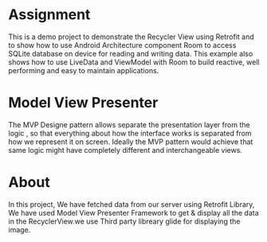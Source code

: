 # Assignment
This is a demo project to demonstrate the Recycler View  using Retrofit and to show how to use  Android Architecture component Room  to access SQLite database on device for reading and writing data. This example also shows how to use LiveData and ViewModel with Room to build reactive, well performing and easy to maintain applications.
# Model View Presenter
The MVP Designe pattern allows separate the presentation layer from the logic , so that everything about how the interface works is separated from how we represent it on screen. Ideally the MVP pattern would achieve that same logic might have completely different and interchangeable views.
# About
In this project, We have fetched data from our server using Retrofit Library, We have used Model View Presenter Framework to get & display all the data in the RecyclerView.we use Third party libreary glide  for displaying the image.

